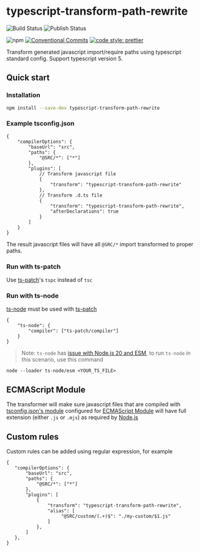 # typescript-transform-path-rewrite

![Build Status](https://github.com/vickvu/typescript-transform-path-rewrite/actions/workflows/main.yml/badge.svg)
![Publish Status](https://github.com/vickvu/typescript-transform-path-rewrite/actions/workflows/publish.yml/badge.svg)

![npm](https://img.shields.io/npm/v/typescript-transform-path-rewrite)
[![Conventional Commits](https://img.shields.io/badge/Conventional%20Commits-1.0.0-%23FE5196?logo=conventionalcommits&logoColor=white)](https://conventionalcommits.org)
[![code style: prettier](https://img.shields.io/badge/code_style-prettier-ff69b4.svg?style=flat-square)](https://github.com/prettier/prettier)

Transform generated javascript import/require paths using typescript standard config. Support typescript version 5.

## Quick start

### Installation

```bash
npm install --save-dev typescript-transform-path-rewrite
```

### Example tsconfig.json

```jsonc
{
    "compilerOptions": {
        "baseUrl": "src",
        "paths": {
            "@SRC/*": ["*"]
        },
        "plugins": [
            // Transform javascript file
            {
                "transform": "typescript-transform-path-rewrite"
            },
            // Transform .d.ts file
            {
                "transform": "typescript-transform-path-rewrite",
                "afterDeclarations": true
            }
        ]
    }
}
```

The result javascript files will have all `@SRC/*` import transformed to proper paths.

### Run with ts-patch

Use [ts-patch](https://github.com/nonara/ts-patch)'s `tspc` instead of `tsc`

### Run with ts-node

[ts-node](https://github.com/TypeStrong/ts-node) must be used with [ts-patch](https://github.com/nonara/ts-patch)

```jsonc
{
    "ts-node": {
        "compiler": ["ts-patch/compiler"]
    }
}
```

> Note: `ts-node` has [issue with Node.js 20 and ESM](https://github.com/TypeStrong/ts-node/issues/1997), to run `ts-node` in this scenario, use this command

```
node --loader ts-node/esm <YOUR_TS_FILE>
```

## ECMAScript Module

The transformer will make sure javascript files that are compiled with [tsconfig.json's module](https://www.typescriptlang.org/tsconfig#module) configured for [ECMAScript Module](https://nodejs.org/api/esm.html) will have full extension (either `.js` or `.mjs`) as required by [Node.js](https://nodejs.org/api/esm.html#mandatory-file-extensions)

## Custom rules

Custom rules can be added using regular expression, for example

```jsonc
{
   "compilerOptions": {
       "baseUrl": "src",
       "paths": {
           "@SRC/*": ["*"]
       },
       "plugins": [
           {
               "transform": "typescript-transform-path-rewrite",
               "alias": [
                    "@SRC/custom/(.+)$": "./my-custom/$1.js"
               ]
           },
       ]
   },
}
```
